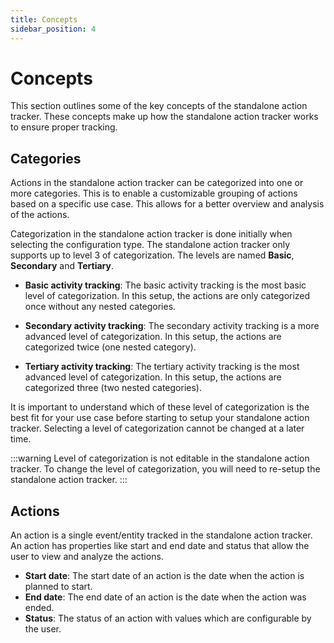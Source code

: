 ```yaml
---
title: Concepts
sidebar_position: 4
---
```


# Concepts

This section outlines some of the key concepts of the standalone action tracker. These concepts make up how the
standalone action tracker works to ensure proper tracking.

## Categories

Actions in the standalone action tracker can be categorized into one or more categories. This is to enable a
customizable grouping of actions based on a specific use case. This allows for a better overview and analysis of the
actions.

Categorization in the standalone action tracker is done initially when selecting the configuration type. The standalone
action tracker only supports up to level 3 of categorization. The levels are named **Basic**, **Secondary** and
**Tertiary**.

- **Basic activity tracking**: The basic activity tracking is the most basic level of categorization. In this setup, the
  actions are only categorized once without any nested categories.

- **Secondary activity tracking**: The secondary activity tracking is a more advanced level of categorization. In this
  setup, the actions are categorized twice (one nested category).

- **Tertiary activity tracking**: The tertiary activity tracking is the most advanced level of categorization. In this
  setup, the actions are categorized three (two nested categories).

It is important to understand which of these level of categorization is the best fit for your use case before starting
to setup your standalone action tracker. Selecting a level of categorization cannot be changed at a later time.

:::warning
Level of categorization is not editable in the standalone action tracker. To change the level of categorization,
you will need to re-setup the standalone action tracker.
:::

## Actions

An action is a single event/entity tracked in the standalone action tracker. An action has properties like start and end
date and status that allow the user to view and analyze the actions.

- **Start date**: The start date of an action is the date when the action is planned to start.
- **End date**: The end date of an action is the date when the action was ended.
- **Status**: The status of an action with values which are configurable by the user.

[//]: # ()
[//]: # (## Planning)

[//]: # ()
[//]: # (Planning refers to the process of managing the categories and their respective actions. It is done in the Action)

[//]: # (planning tab.)

[//]: # ()
[//]: # (## Tracking)

[//]: # ()
[//]: # (Tracking refers to the process of updating the status of the actions. It is done in the Action tracking tab.)

[//]: # ()
